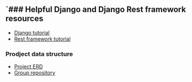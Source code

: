 `### Helpful Django and Django Rest framework resources
---
- [Django tutorial](https://docs.djangoproject.com/en/1.11/intro/tutorial01/#writing-your-first-django-app-part-1)
- [Rest framework tutorial](http://www.django-rest-framework.org/)

### Prodject data structure

- [Project ERD](https://www.draw.io/?state=%7B%22ids%22:%5B%220B-4vZ-mgQ31vc2cxUVVOamFFU2c%22%5D,%22action%22:%22open%22,%22userId%22:%22100761558679069137145%22%7D#G0B-4vZ-mgQ31vc2cxUVVOamFFU2c)
- [Group repository](https://github.com/EducatedCamels)
